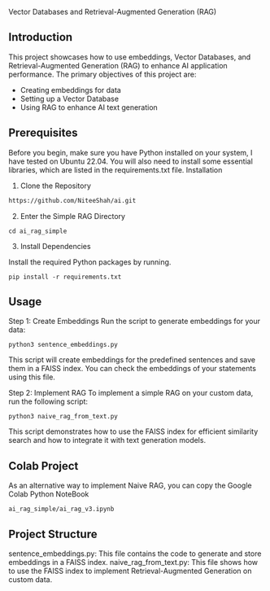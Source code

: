 Vector Databases and Retrieval-Augmented Generation (RAG)

## Introduction

This project showcases how to use embeddings, Vector Databases, and Retrieval-Augmented Generation (RAG) to enhance AI application performance. The primary objectives of this project are:

- Creating embeddings for data
- Setting up a Vector Database
- Using RAG to enhance AI text generation

## Prerequisites

Before you begin, make sure you have Python installed on your system, I have tested on Ubuntu 22.04. You will also need to install some essential libraries, which are listed in the requirements.txt file.
Installation

1. Clone the Repository
```sh
https://github.com/NiteeShah/ai.git
```

2. Enter the Simple RAG Directory
   
`cd ai_rag_simple`

3. Install Dependencies

Install the required Python packages by running.

`pip install -r requirements.txt`

## Usage

Step 1: Create Embeddings
Run the script to generate embeddings for your data:

`python3 sentence_embeddings.py`

This script will create embeddings for the predefined sentences and save them in a FAISS index. You can check the embeddings of your statements using this file.

Step 2: Implement RAG
To implement a simple RAG on your custom data, run the following script:

`python3 naive_rag_from_text.py`

This script demonstrates how to use the FAISS index for efficient similarity search and how to integrate it with text generation models.

## Colab Project 

As an alternative way to implement Naive RAG, you can copy the Google Colab Python NoteBook

`ai_rag_simple/ai_rag_v3.ipynb`

## Project Structure

sentence_embeddings.py: This file contains the code to generate and store embeddings in a FAISS index.
naive_rag_from_text.py: This file shows how to use the FAISS index to implement Retrieval-Augmented Generation on custom data.
